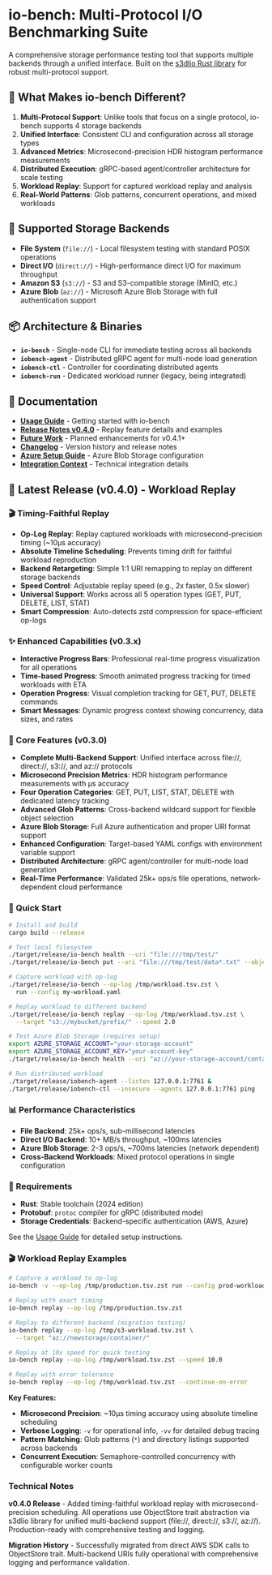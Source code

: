 # io-bench: Multi-Protocol I/O Benchmarking Suite

A comprehensive storage performance testing tool that supports multiple backends through a unified interface. Built on the [s3dlio Rust library](https://github.com/russfellows/s3dlio) for robust multi-protocol support.

## 🚀 What Makes io-bench Different?

1. **Multi-Protocol Support**: Unlike tools that focus on a single protocol, io-bench supports 4 storage backends
2. **Unified Interface**: Consistent CLI and configuration across all storage types  
3. **Advanced Metrics**: Microsecond-precision HDR histogram performance measurements
4. **Distributed Execution**: gRPC-based agent/controller architecture for scale testing
5. **Workload Replay**: Support for captured workload replay and analysis
6. **Real-World Patterns**: Glob patterns, concurrent operations, and mixed workloads

## 🎯 Supported Storage Backends

- **File System** (`file://`) - Local filesystem testing with standard POSIX operations
- **Direct I/O** (`direct://`) - High-performance direct I/O for maximum throughput
- **Amazon S3** (`s3://`) - S3 and S3-compatible storage (MinIO, etc.)
- **Azure Blob** (`az://`) - Microsoft Azure Blob Storage with full authentication support

## 📦 Architecture & Binaries

- **`io-bench`** - Single-node CLI for immediate testing across all backends
- **`iobench-agent`** - Distributed gRPC agent for multi-node load generation  
- **`iobench-ctl`** - Controller for coordinating distributed agents
- **`iobench-run`** - Dedicated workload runner (legacy, being integrated)

## 📖 Documentation
- **[Usage Guide](docs/USAGE.md)** - Getting started with io-bench
- **[Release Notes v0.4.0](docs/RELEASE_NOTES_v0.4.0.md)** - Replay feature details and examples
- **[Future Work](docs/REPLAY_FUTURE_WORK.md)** - Planned enhancements for v0.4.1+
- **[Changelog](docs/CHANGELOG.md)** - Version history and release notes
- **[Azure Setup Guide](docs/AZURE_SETUP.md)** - Azure Blob Storage configuration
- **[Integration Context](docs/INTEGRATION_CONTEXT.md)** - Technical integration details

## 🎊 Latest Release (v0.4.0) - Workload Replay

### 🎬 Timing-Faithful Replay
- **Op-Log Replay**: Replay captured workloads with microsecond-precision timing (~10µs accuracy)
- **Absolute Timeline Scheduling**: Prevents timing drift for faithful workload reproduction
- **Backend Retargeting**: Simple 1:1 URI remapping to replay on different storage backends
- **Speed Control**: Adjustable replay speed (e.g., 2x faster, 0.5x slower)
- **Universal Support**: Works across all 5 operation types (GET, PUT, DELETE, LIST, STAT)
- **Smart Compression**: Auto-detects zstd compression for space-efficient op-logs

### ✨ Enhanced Capabilities (v0.3.x)
- **Interactive Progress Bars**: Professional real-time progress visualization for all operations
- **Time-based Progress**: Smooth animated progress tracking for timed workloads with ETA
- **Operation Progress**: Visual completion tracking for GET, PUT, DELETE commands  
- **Smart Messages**: Dynamic progress context showing concurrency, data sizes, and rates

### 🎯 Core Features (v0.3.0)

- **Complete Multi-Backend Support**: Unified interface across file://, direct://, s3://, and az:// protocols
- **Microsecond Precision Metrics**: HDR histogram performance measurements with µs accuracy
- **Four Operation Categories**: GET, PUT, LIST, STAT, DELETE with dedicated latency tracking
- **Advanced Glob Patterns**: Cross-backend wildcard support for flexible object selection
- **Azure Blob Storage**: Full Azure authentication and proper URI format support
- **Enhanced Configuration**: Target-based YAML configs with environment variable support
- **Distributed Architecture**: gRPC agent/controller for multi-node load generation
- **Real-Time Performance**: Validated 25k+ ops/s file operations, network-dependent cloud performance

### 🚀 Quick Start

```bash
# Install and build
cargo build --release

# Test local filesystem
./target/release/io-bench health --uri "file:///tmp/test/"
./target/release/io-bench put --uri "file:///tmp/test/data*.txt" --object-size 1024 --objects 100

# Capture workload with op-log
./target/release/io-bench --op-log /tmp/workload.tsv.zst \
  run --config my-workload.yaml

# Replay workload to different backend
./target/release/io-bench replay --op-log /tmp/workload.tsv.zst \
  --target "s3://mybucket/prefix/" --speed 2.0

# Test Azure Blob Storage (requires setup)
export AZURE_STORAGE_ACCOUNT="your-storage-account"
export AZURE_STORAGE_ACCOUNT_KEY="your-account-key"
./target/release/io-bench health --uri "az://your-storage-account/container/"

# Run distributed workload
./target/release/iobench-agent --listen 127.0.0.1:7761 &
./target/release/iobench-ctl --insecure --agents 127.0.0.1:7761 ping
```

### 📊 Performance Characteristics

- **File Backend**: 25k+ ops/s, sub-millisecond latencies
- **Direct I/O Backend**: 10+ MB/s throughput, ~100ms latencies  
- **Azure Blob Storage**: 2-3 ops/s, ~700ms latencies (network dependent)
- **Cross-Backend Workloads**: Mixed protocol operations in single configuration

### 🔧 Requirements

- **Rust**: Stable toolchain (2024 edition)
- **Protobuf**: `protoc` compiler for gRPC (distributed mode)
- **Storage Credentials**: Backend-specific authentication (AWS, Azure)

See the [Usage Guide](docs/USAGE.md) for detailed setup instructions.

### 🎬 Workload Replay Examples

```bash
# Capture a workload to op-log
io-bench -v --op-log /tmp/production.tsv.zst run --config prod-workload.yaml

# Replay with exact timing
io-bench replay --op-log /tmp/production.tsv.zst

# Replay to different backend (migration testing)
io-bench replay --op-log /tmp/s3-workload.tsv.zst \
  --target "az://newstorage/container/"

# Replay at 10x speed for quick testing
io-bench replay --op-log /tmp/workload.tsv.zst --speed 10.0

# Replay with error tolerance
io-bench replay --op-log /tmp/workload.tsv.zst --continue-on-error
```

**Key Features:**
- **Microsecond Precision**: ~10µs timing accuracy using absolute timeline scheduling
- **Verbose Logging**: `-v` for operational info, `-vv` for detailed debug tracing
- **Pattern Matching**: Glob patterns (`*`) and directory listings supported across backends
- **Concurrent Execution**: Semaphore-controlled concurrency with configurable worker counts

### Technical Notes

**v0.4.0 Release** - Added timing-faithful workload replay with microsecond-precision scheduling. All operations use ObjectStore trait abstraction via s3dlio library for unified multi-backend support (file://, direct://, s3://, az://). Production-ready with comprehensive testing and logging.

**Migration History** - Successfully migrated from direct AWS SDK calls to ObjectStore trait. Multi-backend URIs fully operational with comprehensive logging and performance validation.


